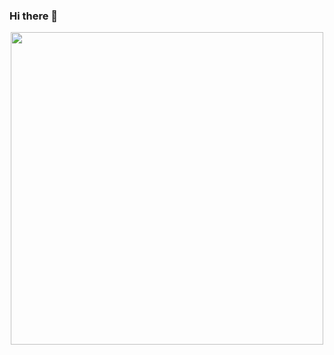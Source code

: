 ### Hi there 👋

<div id="header" align="center">
  <img src="https://media.tenor.com/uYP_Nkq8VPsAAAAd/coding-hello-world.gif" width="500"/>
</div>

<!--
**Ramlov/Ramlov** is a ✨ _special_ ✨ repository because its `README.md` (this file) appears on your GitHub profile.

Here are some ideas to get you started:

- 🔭 I’m currently working on ...
- 🌱 I’m currently learning ...
- 👯 I’m looking to collaborate on ...
- 🤔 I’m looking for help with ...
- 💬 Ask me about ...
- 📫 How to reach me: ...
- 😄 Pronouns: ...
- ⚡ Fun fact: ...
-->
